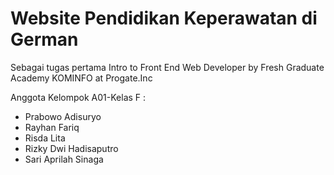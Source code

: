 # Website Pendidikan Keperawatan di German 

Sebagai tugas pertama Intro to Front End Web Developer by Fresh Graduate Academy KOMINFO at Progate.Inc

Anggota Kelompok A01-Kelas F :
- Prabowo Adisuryo
- Rayhan Fariq
- Risda Lita
- Rizky Dwi Hadisaputro
- Sari Aprilah Sinaga


